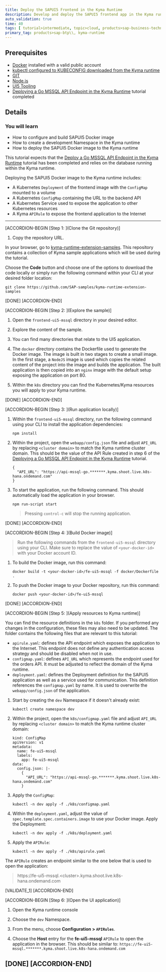 ```yaml
---
title: Deploy the SAPUI5 Frontend in the Kyma Runtime
description: Develop and deploy the SAPUI5 frontend app in the Kyma runtime.
auto_validation: true
time: 40
tags: [ tutorial>intermediate, topic>cloud, products>sap-business-technology-platform]
primary_tag: products>sap-btp\\, kyma-runtime
---
```


## Prerequisites
  - [Docker](https://www.docker.com/) installed with a valid public account
  - [kubectl configured to KUBECONFIG downloaded from the Kyma runtime](cp-kyma-download-cli)
  - [GIT](https://git-scm.com/downloads)
  - [Node.js](https://nodejs.org/en/download/)
  - [UI5 Tooling](https://sap.github.io/ui5-tooling/)
  - [Deploying a Go MSSQL API Endpoint in the Kyma Runtime](cp-kyma-api-mssql-golang) tutorial completed


## Details
### You will learn
  - How to configure and build SAPUI5 Docker image
  - How to create a development Namespace in the Kyma runtime
  - How to deploy the SAPUI5 Docker image to the Kyma runtime

This tutorial expects that the [Deploy a Go MSSQL API Endpoint in the Kyma Runtime](cp-kyma-api-mssql-golang) tutorial has been completed and relies on the database running within the Kyma runtime.

Deploying the SAPUI5 Docker image to the Kyma runtime includes:

- A Kubernetes `Deployment` of the frontend image with the `ConfigMap` mounted to a volume
- A Kubernetes `ConfigMap` containing the URL to the backend API
- A Kubernetes Service used to expose the application to other Kubernetes resources
- A Kyma `APIRule` to expose the frontend application to the Internet

---

[ACCORDION-BEGIN [Step 1: ](Clone the Git repository)]

1. Copy the repository URL.

  In your browser, go to [kyma-runtime-extension-samples](https://github.com/SAP-samples/kyma-runtime-extension-samples). This repository contains a collection of Kyma sample applications which will be used during the tutorial.

  Choose the **Code** button and choose one of the options to download the code locally or simply run the following command within your CLI at your desired folder location:

```Shell/Bash
git clone https://github.com/SAP-samples/kyma-runtime-extension-samples
```

[DONE]
[ACCORDION-END]

[ACCORDION-BEGIN [Step 2: ](Explore the sample)]

1. Open the `frontend-ui5-mssql` directory in your desired editor.

2. Explore the content of the sample.

3. You can find many directories that relate to the UI5 application.

4. The `docker` directory contains the Dockerfile used to generate the Docker image. The image is built in two stages to create a small image. In the first stage, a `NodeJS` image is used which copies the related content of the project into the image and builds the application. The built application is then copied into an `nginx` image with the default setup exposing the application on port 80.

5. Within the `k8s` directory you can find the Kubernetes/Kyma resources you will apply to your Kyma runtime.

[DONE]
[ACCORDION-END]


[ACCORDION-BEGIN [Step 3: ](Run application locally)]

1. Within the `frontend-ui5-mssql` directory, run the following command using your CLI to install the application dependencies:

    ```Shell/Bash
    npm install
    ```

2. Within the project, open the `webapp/config.json` file and adjust `API_URL` by replacing `<cluster domain>` to match the Kyma runtime cluster domain. This should be the value of the API Rule created in step 6 of the [Deploying a Go MSSQL API Endpoint in the Kyma Runtime](cp-kyma-api-mssql-golang) tutorial.

    ```Text/Javascript
    {
      "API_URL": "https://api-mssql-go.*******.kyma.shoot.live.k8s-hana.ondemand.com"
    }
    ```

3. To start the application, run the following command. This should automatically load the application in your browser.

    ```Shell/Bash
    npm run-script start
    ```
    > Pressing `control-c` will stop the running application.

[DONE]
[ACCORDION-END]

[ACCORDION-BEGIN [Step 4: ](Build Docker image)]

> Run the following commands from the `frontend-ui5-mssql` directory using your CLI. Make sure to replace the value of `<your-docker-id>` with your Docker account ID.

1. To build the Docker image, run this command:

    ```Shell/Bash
    docker build -t <your-docker-id>/fe-ui5-mssql -f docker/Dockerfile .
    ```

2. To push the Docker image to your Docker repository, run this command:

    ```Shell/Bash
    docker push <your-docker-id>/fe-ui5-mssql
    ```


[DONE]
[ACCORDION-END]

[ACCORDION-BEGIN [Step 5: ](Apply resources to Kyma runtime)]

You can find the resource definitions in the `k8s` folder. If you performed any changes in the configuration, these files may also need to be updated. The folder contains the following files that are relevant to this tutorial:

- `apirule.yaml`: defines the API endpoint which exposes the application to the Internet. This endpoint does not define any authentication access strategy and should be disabled when not in use.  
- `configmap.yaml`: defines `API_URL` which represents the endpoint used for the orders API. It must be adjusted to reflect the domain of the Kyma runtime.
- `deployment.yaml`: defines the Deployment definition for the SAPUI5 application as well as a service used for communication. This definition references the `configmap.yaml` by name. It is used to overwrite the `webapp/config.json` of the application.


1. Start by creating the `dev` Namespace if it doesn't already exist:

    ```Shell/Bash
    kubectl create namespace dev
    ```

2. Within the project, open the `k8s/configmap.yaml` file and adjust `API_URL` by replacing `<cluster domain>` to match the Kyma runtime cluster domain:

    ```
    kind: ConfigMap
    apiVersion: v1
    metadata:
      name: fe-ui5-mssql
      labels:
        app: fe-ui5-mssql
    data:
      config.json: |-
        {
          "API_URL": "https://api-mssql-go.*******.kyma.shoot.live.k8s-hana.ondemand.com"
        }
    ```

3. Apply the `ConfigMap`:

    ```Shell/Bash
    kubectl -n dev apply -f ./k8s/configmap.yaml
    ```

4. Within the `deployment.yaml`, adjust the value of `spec.template.spec.containers.image` to use your Docker image. Apply the Deployment:

    ```Shell/Bash
    kubectl -n dev apply -f ./k8s/deployment.yaml
    ```

5. Apply the `APIRule`:

    ```Shell/Bash
    kubectl -n dev apply -f ./k8s/apirule.yaml
    ```

The `APIRule` creates an endpoint similar to the one below that is used to open the application:

>https\://fe-ui5-mssql.\<cluster\>.kyma.shoot.live.k8s-hana.ondemand.com

[VALIDATE_1]
[ACCORDION-END]

[ACCORDION-BEGIN [Step 6: ](Open the UI application)]

1. Open the Kyma runtime console

2. Choose the `dev` Namespace.

3. From the menu, choose **Configuration > `APIRules`**.

4. Choose the **Host** entry for the **fe-ui5-mssql** `APIRule` to open the application in the browser. This should be similar to:
`https://fe-ui5-mssql.*******.kyma.shoot.live.k8s-hana.ondemand.com`

[DONE]
[ACCORDION-END]
---
